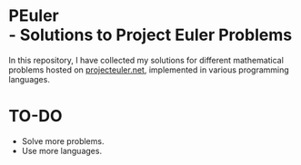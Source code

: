 # PEuler <br/> - Solutions to Project Euler Problems

In this repository, I have collected my solutions for different mathematical problems hosted on [projecteuler.net](http://projecteuler.net/problems), implemented in various programming languages.

# TO-DO
* Solve more problems.
* Use more languages.
